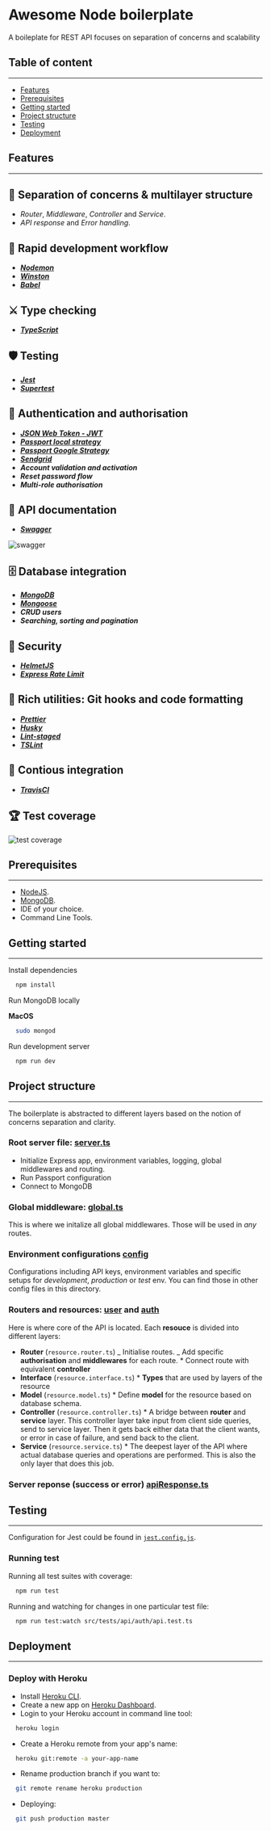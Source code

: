 # Awesome Node boilerplate

A boileplate for REST API focuses on separation of concerns and scalability

## Table of content

---

- [Features](#features)
- [Prerequisites](#prerequisites)
- [Getting started](#getting-started)
- [Project structure](#project-structure)
- [Testing](#testing)
- [Deployment](#deployment)

## Features

---

## **📂 Separation of concerns & multilayer structure**

- _Router_, _Middleware_, _Controller_ and _Service_.
- _API response_ and _Error handling_.

## **🚀 Rapid development workflow**

- _**[Nodemon](https://www.npmjs.com/package/nodemon)**_
- _**[Winston](https://github.com/winstonjs/winston)**_
- _**[Babel](https://babeljs.io/)**_

## **⚔️ Type checking**

- _**[TypeScript](https://www.typescriptlang.org/docs/tutorial.html)**_

## **🛡 Testing**

- _**[Jest](https://github.com/facebook/jest)**_
- _**[Supertest](https://github.com/visionmedia/supertest)**_

## **🔐 Authentication and authorisation**

- _**[JSON Web Token - JWT](https://github.com/auth0/node-jsonwebtoken)**_
- _**[Passport local strategy](http://www.passportjs.org/packages/passport-local/)**_
- _**[Passport Google Strategy](http://www.passportjs.org/packages/passport-google-oauth/)**_
- _**[Sendgrid](https://sendgrid.com/)**_
- _**Account validation and activation**_
- _**Reset password flow**_
- _**Multi-role authorisation**_

## **📝 API documentation**

- _**[Swagger](https://swagger.io/)**_

![swagger](docs/images/swagger.png 'Swagger documentation')

## **🗄 Database integration**

- _**[MongoDB](https://www.mongodb.com/)**_
- _**[Mongoose](https://mongoosejs.com/)**_
- _**CRUD users**_
- _**Searching, sorting and pagination**_

## **🚓 Security**

- _**[HelmetJS](https://helmetjs.github.io/)**_
- _**[Express Rate Limit](https://github.com/nfriedly/express-rate-limit)**_

## **💎 Rich utilities: Git hooks and code formatting**

- _**[Prettier](https://github.com/prettier/prettier)**_
- _**[Husky](https://github.com/typicode/husky/)**_
- _**[Lint-staged](https://github.com/okonet/lint-staged/)**_
- _**[TSLint](https://github.com/palantir/tslint/)**_

## **🚀 Contious integration**

- _**[TravisCI](https://travis-ci.org/)**_

## **🏆 Test coverage**

![test coverage](docs/images/test_coverage.svg 'Test coverage')

## Prerequisites

---

- [NodeJS](https://nodejs.org/en/).
- [MongoDB](https://www.mongodb.com/).
- IDE of your choice.
- Command Line Tools.

## Getting started

---

Install dependencies

```bash
  npm install
```

Run MongoDB locally

**MacOS**

```bash
  sudo mongod
```

Run development server

```bash
  npm run dev
```

## Project structure

---

The boilerplate is abstracted to different layers based on the notion of concerns separation and clarity.

### **Root server file: [server.ts](src/server.ts)**

- Initialize Express app, environment variables, logging, global middlewares and routing.
- Run Passport configuration
- Connect to MongoDB

### **Global middleware: [global.ts](src/middlewares/global.ts)**

This is where we initalize all global middlewares. Those will be used in _any_ routes.

### **Environment configurations [config](src/config/index.ts)**

Configurations including API keys, environment variables and specific setups for _development_, _production_ or _test_ env. You can find those in other config files in this directory.

### **Routers and resources: [user](src/resources/user/user.router.ts) and [auth](src/resources/auth/auth.router.ts)**

Here is where core of the API is located. Each **resouce** is divided into different layers:

- **Router** (`resource.router.ts`)
  _ Initialise routes.
  _ Add specific **authorisation** and **middlewares** for each route. \* Connect route with equivalent **controller**
- **Interface** (`resource.interface.ts`) \* **Types** that are used by layers of the resource
- **Model** (`resource.model.ts`) \* Define **model** for the resource based on database schema.
- **Controller** (`resource.controller.ts`) \* A bridge between **router** and **service** layer. This controller layer take input from client side queries, send to service layer. Then it gets back either data that the client wants, or error in case of failure, and send back to the client.
- **Service** (`resource.service.ts`) \* The deepest layer of the API where actual database queries and operations are performed. This is also the only layer that does this job.

### **Server reponse (success or error) [apiResponse.ts](src/utils/apiResponse.ts)**

## Testing

---

Configuration for Jest could be found in [`jest.config.js`](jest.config.js).

### Running test

Running all test suites with coverage:

```bash
  npm run test
```

Running and watching for changes in one particular test file:

```bash
  npm run test:watch src/tests/api/auth/api.test.ts
```

## Deployment

---

### **Deploy with Heroku**

- Install [Heroku CLI](https://devcenter.heroku.com/articles/heroku-cli).
- Create a new app on [Heroku Dashboard](https://devcenter.heroku.com/articles/heroku-dashboard).
- Login to your Heroku account in command line tool:

```bash
  heroku login
```

- Create a Heroku remote from your app's name:

```bash
  heroku git:remote -a your-app-name
```

- Rename production branch if you want to:

```bash
  git remote rename heroku production
```

- Deploying:

```bash
  git push production master
```
